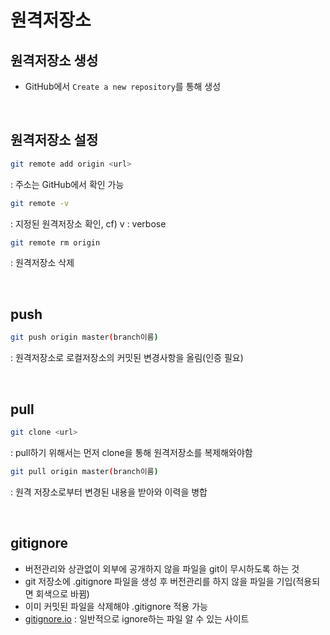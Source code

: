 # 원격저장소

## 원격저장소 생성
- GitHub에서 `Create a new repository`를 통해 생성

<br>

## 원격저장소 설정
```bash
git remote add origin <url>
```
: 주소는 GitHub에서 확인 가능

```bash
git remote -v
```
: 지정된 원격저장소 확인, 
cf) v : verbose


```bash
git remote rm origin
```
: 원격저장소 삭제

<br>

## push
```bash
git push origin master(branch이름)
```
: 원격저장소로 로컬저장소의 커밋된 변경사항을 올림(인증 필요)

<br>

## pull
```bash
git clone <url>
```
: pull하기 위해서는 먼저 clone을 통해 원격저장소를 복제해와야함

```bash
git pull origin master(branch이름)
```
: 원격 저장소로부터 변경된 내용을 받아와 이력을 병합

<br>

## gitignore
- 버전관리와 상관없이 외부에 공개하지 않을 파일을 git이 무시하도록 하는 것
- git 저장소에 .gitignore 파일을 생성 후 버전관리를 하지 않을 파일을 기입(적용되면 회색으로 바뀜)
- 이미 커밋된 파일을 삭제해야 .gitignore 적용 가능
- [gitignore.io](https://gitignore.io)  : 일반적으로 ignore하는 파일 알 수 있는 사이트